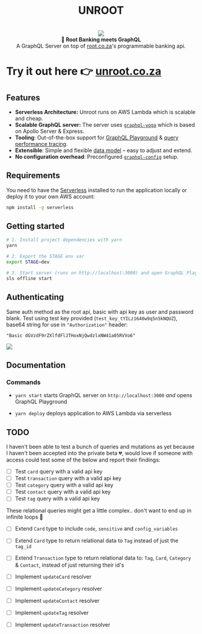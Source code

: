 <h1 align="center"><strong>UNROOT</strong></h1>

<br />

<div align="center"><img src="https://imgur.com/1MfnLVl.png" /></div>

<div align="center"><strong>🚀 Root Banking meets GraphQL</strong></div>
<div align="center">A GraphQL Server on top of <a href="https://root.co.za">root.co.za</a>'s programmable banking api.</div>

# Try it out here 👉 [unroot.co.za](https://live.unroot.co.za)

## Features
- **Serverless Architecture:** Unroot runs on AWS Lambda which is scalable and cheap.
- **Scalable GraphQL server:** The server uses [`graphql-yoga`](https://github.com/prisma/graphql-yoga) which is based on Apollo Server & Express.
- **Tooling**: Out-of-the-box support for [GraphQL Playground](https://github.com/prisma/graphql-playground) & [query performance tracing](https://github.com/apollographql/apollo-tracing).
- **Extensible**: Simple and flexible [data model](./src/schema.graphql) – easy to adjust and extend.
- **No configuration overhead**: Preconfigured [`graphql-config`](https://github.com/prisma/graphql-config) setup.

## Requirements

You need to have the [Serverless](https://github.com/serverless/serverless/) installed to run the application locally or deploy it to your own AWS account:

```sh
npm install -g serverless
```

## Getting started

```sh
# 1. Install project dependencies with yarn
yarn

# 2. Export the STAGE env var
export STAGE=dev

# 3. Start server (runs on http://localhost:3000) and open GraphQL Playground
sls offline start
```

## Authenticating
Same auth method as the root api, basic with api key as user and password blank.
Test using test key provided (`test_key_tYILz1640w9q5n5kNQUZ`), base64 string for use in `"Authorization"` header: 

`"Basic dGVzdF9rZXlfdFlJTHoxNjQwdzlxNW41a05RVVo6"`

![](https://imgur.com/hElq68i.png)

## Documentation

### Commands

- `yarn start` starts GraphQL server on `http://localhost:3000` _and_ opens GraphQL Playground

- `yarn deploy` deploys application to AWS Lambda via serverless

## TODO
I haven't been able to test a bunch of queries and mutations as yet because I haven't been accepted into the private beta 💔, would love if someone with access could test some of the below and report their findings:

- [ ] Test `card` query with a valid api key
- [ ] Test `transaction` query with a valid api key
- [ ] Test `category` query with a valid api key
- [ ] Test `contact` query with a valid api key
- [ ] Test `tag` query with a valid api key

These relational queries might get a little complex.. don't want to end up in infinite loops 🤔
- [ ] Extend `Card` type to include `code`, `sensitive` and `config_variables`
- [ ] Extend `Card` type to return relational data to `Tag` instead of just the `tag_id`
- [ ] Extend `Transaction` type to return relational data to: `Tag`, `Card`, `Category` & `Contact`, instead of just returning their id's

- [ ] Implement `updateCard` resolver
- [ ] Implement `updateCategory` resolver
- [ ] Implement `updateContact` resolver
- [ ] Implement `updateTag` resolver
- [ ] Implement `updateTransaction` resolver